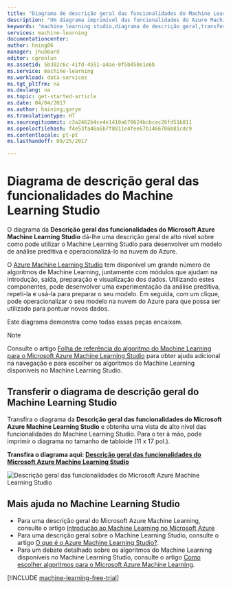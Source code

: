 ```yaml
---
title: "Diagrama de descrição geral das funcionalidades do Machine Learning Studio | Microsoft Docs"
description: "Um diagrama imprimível das funcionalidades do Azure Machine Learning Studio demonstra como utilizar o Studio para desenvolver uma análise preditiva experimentá-lo e operacionalizá-lo na nuvem do Azure."
keywords: "machine learning studio,diagrama de descrição geral,transferir"
services: machine-learning
documentationcenter: 
author: hning86
manager: jhubbard
editor: cgronlun
ms.assetid: 5b302c6c-41fd-4551-a4ae-0f5b450e1e6b
ms.service: machine-learning
ms.workload: data-services
ms.tgt_pltfrm: na
ms.devlang: na
ms.topic: get-started-article
ms.date: 04/04/2017
ms.author: haining;garye
ms.translationtype: HT
ms.sourcegitcommit: c3a2462b4ce4e1410a670624bcbcec26fd51b811
ms.openlocfilehash: f4e53fa46a6b7f8811e4fee67b1466786b81cdc9
ms.contentlocale: pt-pt
ms.lasthandoff: 09/25/2017

---
```

# <a name="overview-diagram-of-azure-machine-learning-studio-capabilities"></a>Diagrama de descrição geral das funcionalidades do Machine Learning Studio
O diagrama da **Descrição geral das funcionalidades do Microsoft Azure Machine Learning Studio** dá-lhe uma descrição geral de alto nível sobre como pode utilizar o Machine Learning Studio para desenvolver um modelo de análise preditiva e operacionalizá-lo na nuvem do Azure.

O [Azure Machine Learning Studio](https://studio.azureml.net/) tem disponível um grande número de algoritmos de Machine Learning, juntamente com módulos que ajudam na introdução, saída, preparação e visualização dos dados. Utilizando estes componentes, pode desenvolver uma experimentação da análise preditiva, repeti-la e usá-la para preparar o seu modelo.
Em seguida, com um clique, pode operacionalizar o seu modelo na nuvem do Azure para que possa ser utilizado para pontuar novos dados.

Este diagrama demonstra como todas essas peças encaixam.

> [!NOTE]
> Consulte o artigo [Folha de referência do algoritmo do Machine Learning para o Microsoft Azure Machine Learning Studio](algorithm-cheat-sheet.md) para obter ajuda adicional na navegação e para escolher os algoritmos do Machine Learning disponíveis no Machine Learning Studio.
> 
> 

## <a name="download-the-machine-learning-studio-overview-diagram"></a>Transferir o diagrama de descrição geral do Machine Learning Studio
Transfira o diagrama da **Descrição geral das funcionalidades do Microsoft Azure Machine Learning Studio** e obtenha uma vista de alto nível das funcionalidades do Machine Learning Studio. Para o ter à mão, pode imprimir o diagrama no tamanho de tabloide (11 x 17 pol.).

**Transfira o diagrama aqui: [Descrição geral das funcionalidades do Microsoft Azure Machine Learning Studio](http://download.microsoft.com/download/C/4/6/C4606116-522F-428A-BE04-B6D3213E9E52/ml_studio_overview_v1.1.pdf)**

![Descrição geral das funcionalidades do Microsoft Azure Machine Learning Studio][studio-overview]

[studio-overview]: ./media/studio-overview-diagram/ml_studio_overview_v1.1.png


## <a name="more-help-with-machine-learning-studio"></a>Mais ajuda no Machine Learning Studio
* Para uma descrição geral do Microsoft Azure Machine Learning, consulte o artigo [Introdução ao Machine Learning no Microsoft Azure](what-is-machine-learning.md)
* Para uma descrição geral sobre o Machine Learning Studio, consulte o artigo [O que é o Azure Machine Learning Studio?](what-is-ml-studio.md).
* Para um debate detalhado sobre os algoritmos do Machine Learning disponíveis no Machine Learning Studio, consulte o artigo [Como escolher algoritmos para o Microsoft Azure Machine Learning](algorithm-choice.md).

[!INCLUDE [machine-learning-free-trial](../../../includes/machine-learning-free-trial.md)]


